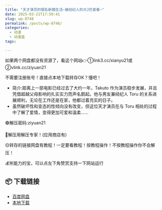 ```yaml
---
title: "天才演员的银乱新婚生活~被经纪人的大J巴爱着~"
date: 2025-03-21T17:59:41
slug: wp-8748
permalink: /posts/wp-8748/
categories:
  - 动漫
  - 动漫盖
tags:

---
```


如果两个网盘都没有资源了，看这个网站👉①link3.cc/xianyu21或②vlink.cc/ziyuan21

不需要注册账号！直接点本地下载转存OK？懂吧！

*   简介:距离上一部电影已经过去了大约一年，Takuto 作为演员稳步发展，并且凭借超越父母影响的扎实实力而声名鹊起。他与男友兼经纪人 Toru 的关系进展顺利，无论在工作还是在家，他都过着充实的日子。
*   虽然破坏性和变态的性倾向没有改变，但这位天才演员在与 Toru 相处的过程中了解了爱情，变得更加可爱和温柔……

🟢解压密码:ziyuan21

🔵解压用解压专家！(应用商店有)

🟡转存的链接网盘有教程！一定要看教程！按教程操作！不按教程操作你不会解压！

💰🈶能力的宝，可以点左下角赞赏支持一下网站运行

## 📦 下载链接
- [百度网盘](https://blziyuan21.com/pay-download/8748?key=5a7ff5e201&down_id=0)
- [本地下载](https://blziyuan21.com/pay-download/8748?key=5a7ff5e201&down_id=1)

